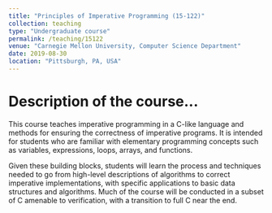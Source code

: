```yaml
---
title: "Principles of Imperative Programming (15-122)"
collection: teaching
type: "Undergraduate course"
permalink: /teaching/15122
venue: "Carnegie Mellon University, Computer Science Department"
date: 2019-08-30
location: "Pittsburgh, PA, USA"
---
```


Description of the course...
======

This course teaches imperative programming in a C-like language and methods for ensuring the correctness of imperative programs. It is intended for students who are familiar with elementary programming concepts such as variables, expressions, loops, arrays, and functions.

Given these building blocks, students will learn the process and techniques needed to go from high-level descriptions of algorithms to correct imperative implementations, with specific applications to basic data structures and algorithms. Much of the course will be conducted in a subset of C amenable to verification, with a transition to full C near the end.